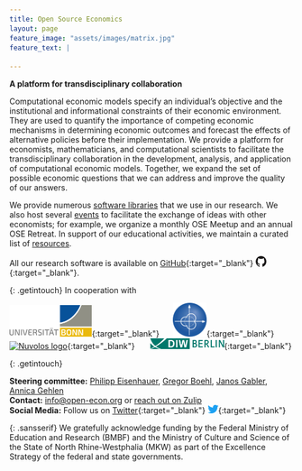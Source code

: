 ```yaml
---
title: Open Source Economics
layout: page
feature_image: "assets/images/matrix.jpg"
feature_text: |

---
```



**A platform for transdisciplinary collaboration**

Computational economic models specify an individual’s objective and the institutional and informational constraints of their economic environment. They are used to quantify
the importance of competing economic mechanisms in determining economic outcomes and forecast the effects of alternative policies before their implementation. We provide a platform for economists, mathematicians, and computational scientists to facilitate the transdisciplinary collaboration in the development, analysis, and application of computational economic models. Together, we expand the set of possible economic questions that we can address and improve the quality of our answers.

We provide numerous [software libraries](software) that we use in our research. We also host several [events](events) to facilitate the exchange of ideas with other economists; for example, we organize a monthly OSE Meetup and an annual OSE Retreat. In support of our educational activities, we maintain a curated list of [resources](resources).

All our research software is available on [GitHub](https://github.com/OpenSourceEconomics){:target="_blank"} [<img src="/assets/images/GitHub-Mark.svg" alt="GitHub mark" width="19rem" style="vertical-align: -5%;"/>](https://github.com/OpenSourceEconomics){:target="_blank"}.

{: .getintouch}
In cooperation with

<!-- {: style='text-align: center;'} -->
[<img src="/assets/images/UNI_Bonn_Logo_Standard_RZ_RGB.svg" alt="U Bonn logo" width="29%"/>](https://www.uni-bonn.de/startpage?set_language=en){:target="_blank"}&nbsp; &nbsp; &nbsp;
[<img src="/assets/images/Logo_TRA1.png" alt="TRA 1 logo" width="12%"/>](https://www.uni-bonn.de/research/research-profile/mathematics-modelling-and-simulation-of-complex-systems-1){:target="_blank"}&nbsp; &nbsp; &nbsp;
[<img src="https://dlcfc4rxk1sfk.cloudfront.net/sidebar_logo_acblue.svg" alt="Nuvolos logo" width="10.5%"/>](https://nuvolos.cloud){:target="_blank"} &nbsp; &nbsp; &nbsp;
[<img src="/assets/images/Logo_DIW_Berlin.svg" alt="DIW Berlin logo" width="26%"/>](https://www.diw.de/en){:target="_blank"}

{: .getintouch}

**Steering committee:** [Philipp Eisenhauer](https://peisenha.github.io), [Gregor Boehl](https://gregorboehl.com), [Janos Gabler](https://github.com/janosg), [Annica Gehlen](https://github.com/amageh)<br />
**Contact:** [info@open-econ.org](mailto:info@open-econ.org) or [reach out on Zulip](https://ose.zulipchat.com/#)<br />
**Social Media:** Follow us on [Twitter](https://twitter.com/open_econ){:target="_blank"} [<img src="/assets/images/Twitter_bird_logo_2012.svg" alt="Twitter logo" width="19rem" style="vertical-align: -5%;"/>](https://twitter.com/open_econ){:target="_blank"}

{: .sansserif}
We gratefully acknowledge funding by the Federal Ministry of Education and Research (BMBF) and the Ministry of Culture and Science of the State of North Rhine-Westphalia (MKW) as part of the Excellence Strategy of the federal and state governments.
